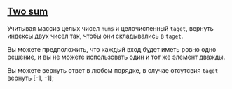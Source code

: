 ## [Two sum](https://leetcode.com/problems/two-sum/)

Учитывая массив целых чисел <code>nums</code> и целочисленный <code>taget</code>, вернуть индексы двух чисел так, чтобы они складывались в <code>taget</code>.

Вы можете предположить, что каждый вход будет иметь ровно одно решение, и вы не можете использовать один и тот же элемент дважды.

Вы можете вернуть ответ в любом порядке, в случае отсутсвия <code>taget</code> вернуть [-1, -1];
